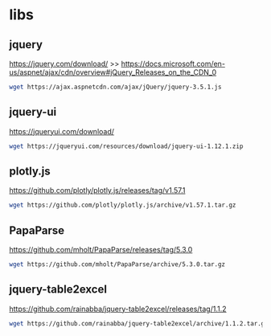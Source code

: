 # libs



## jquery

https://jquery.com/download/ >> https://docs.microsoft.com/en-us/aspnet/ajax/cdn/overview#jQuery_Releases_on_the_CDN_0

```bash
wget https://ajax.aspnetcdn.com/ajax/jQuery/jquery-3.5.1.js
```



## jquery-ui

https://jqueryui.com/download/

```bash
wget https://jqueryui.com/resources/download/jquery-ui-1.12.1.zip
```



## plotly.js

https://github.com/plotly/plotly.js/releases/tag/v1.57.1

```bash
wget https://github.com/plotly/plotly.js/archive/v1.57.1.tar.gz
```



## PapaParse

https://github.com/mholt/PapaParse/releases/tag/5.3.0

```bash
wget https://github.com/mholt/PapaParse/archive/5.3.0.tar.gz
```



## jquery-table2excel

https://github.com/rainabba/jquery-table2excel/releases/tag/1.1.2

```bash
wget https://github.com/rainabba/jquery-table2excel/archive/1.1.2.tar.gz
```

